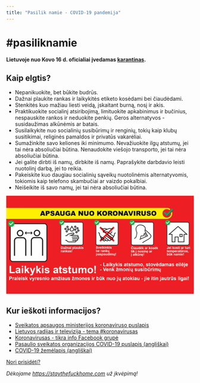 ```yaml
---
title: "Pasilik namie - COVID-19 pandemija"
---
```


# #pasiliknamie

**Lietuvoje nuo Kovo 16 d. oficialiai įvedamas [karantinas](https://www.lrt.lt/naujienos/lietuvoje/2/1151518/lrt-trumpai-salyje-ivedamas-karantinas-kas-keisis).**

## Kaip elgtis?

- Nepanikuokite, bet būkite budrūs.
- Dažnai plaukite rankas ir laikykitės etiketo kosėdami bei čiaudėdami.
- Stenkitės kuo mažiau liesti veidą, įskaitant burną, nosį ir akis.
- Praktikuokite socialinį atsiribojimą, limituokite apkabinimus ir bučinius, nespauskite rankos ir neduokite penkių. Geros alternatyvos - susidaužimas alkūnėmis ar batais.
- Susilaikykite nuo socialinių susibūrimų ir renginių, tokių kaip klubų susitikimai, religinės pamaldos ir privatūs vakarėliai.
- Sumažinkite savo keliones iki minimumo. Nevažiuokite ilgų atstumų, jei tai nėra absoliučiai būtina.
  Nenaudokite viešojo transporto, jei tai nėra absoliučiai būtina.
- Jei galite dirbti iš namų, dirbkite iš namų. Paprašykite darbdavio leisti nuotolinį darbą, jei to reikia.
- Pakeiskite kuo daugiau socialinių sąveikų nuotolinėmis alternatyvomis, tokiomis kaip telefono skambučiai ar vaizdo pokalbiai.
- Neišeikite iš savo namų, jei tai nėra absoliučiai būtina.

![meta](meta.jpg)

## Kur ieškoti informacijos?

* [Sveikatos apsaugos ministerijos koronaviruso puslapis](http://sam.lrv.lt/lt/naujienos/koronavirusas)
* [Lietuvos radijas ir televizija - tema #koronavirusas](https://www.lrt.lt/tema/koronavirusas)
* [Koronavirusas - tikra info Facebook grupė](https://www.facebook.com/groups/Virusas)
* [Pasaulio sveikatos organizacijos COVID-19 puslapis (angliškai)](https://www.who.int/emergencies/diseases/novel-coronavirus-2019)
* [COVID-19 žemėlapis (angliškai)](https://www.arcgis.com/apps/opsdashboard/index.html#/85320e2ea5424dfaaa75ae62e5c06e61)

[Nori prisidėti?](https://github.com/fosron/pasiliknamie)

*Dėkojame https://staythefuckhome.com už įkvėpimą!*

